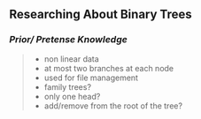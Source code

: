 ## Researching About Binary Trees
### *Prior/ Pretense Knowledge*
> - non linear data
> - at most two branches at each node
> - used for file management
> - family trees?
> - only one head?
> - add/remove from the root of the tree?


